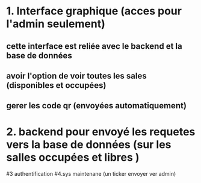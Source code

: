 # 1. Interface graphique (acces pour l'admin seulement)
## cette interface est reliée avec le backend et la base de données 
## avoir l'option de voir toutes les sales (disponibles et occupées)
## gerer les code qr (envoyées automatiquement)
# 2. backend pour envoyé les requetes vers la base de données (sur les salles occupées et libres )
#3 authentification
#4.sys maintenane (un ticker envoyer ver admin)
